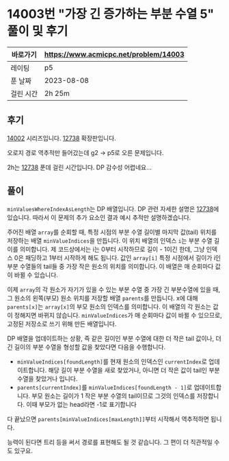 # 14003번 "가장 긴 증가하는 부분 수열 5" 풀이 및 후기

| 바로가기  | <https://www.acmicpc.net/problem/14003> |
|-------|-----------------------------------------|
| 레이팅   | p5                                      |
| 푼 날짜  | 2023-08-08                              |
| 걸린 시간 | 2h 25m                                  |

## 후기

[14002](../14002) 시리즈입니다.
[12738](../12738) 확장판입니다.

오로지 경로 역추적만 들어갔는데 g2 -> p5로 오른 문제입니다.

2h는 [12738](../12738) 푼데 걸린 시간입니다.
DP 감수성 어렵네요...

## 풀이

`minValuesWhereIndexAsLength`는 DP 배열입니다.
DP 관련 자세한 설명은 [12738](../12738)에 있습니다.
따라서 이 문제의 추가 요소인 결과 예시 추적만 설명하겠습니다.

주어진 배열 `array`를 순회할 때, 특정 시점의 부분 수열 길이별 마지막 값(tail) 위치를 저장하는 배열 `minValueIndices`을 만듭니다.
이 위치 배열의 인덱스 `i`는 부분 수열 길이를 의미합니다.
제 코드상에서는 i는 0부터 시작하므로 길이 - 1이긴 한데, 그냥 인덱스 0은 패딩하고 1부터 시작하게 해도 됩니다.
값인 `array[i]` 특정 시점에서 길이가 i인 부분 수열들의 tail들 중 가장 작은 원소의 위치를 의미합니다.
이 배열은 매 순회마다 값이 바뀔 수 있습니다.

이제 `array`의 각 원소가 자기가 있을 수 있는 부분 수열 중 가장 긴 부분수열에 있을 때, 그 원소의 왼쪽(부모) 원소 위치를 저장할 배열 `parents`를 만듭니다.
x에 대해 `parents[x]`는 `array[x]`의 부모 원소의 인덱스를 의미합니다.
이 배열의 각 원소는 값이 정해지면 바뀌지 않습니다.
`minValueIndices`가 매 순회마다 값이 바뀔 수 있으므로, 고정된 저장소로 쓰기 위해 만든 배열입니다.

DP 배열을 업데이트하는 상황, 즉 같은 길이인 부분 수열에 대한 더 작은 tail 값이나, 더 긴 길이의 부분 수열을 형성할 값을 찾았다면 다음을 수행합니다.

- `minValueIndices[foundLength]`를 현재 원소의 인덱스인 `currentIndex`로 업데이트합니다. 해당 길이 부분 수열을 새로 찾았거나, 아니면 더 작은 값이 tail인 부분 수열을 찾았거나 입니다.
- `parents[currentIndex]`를 `minValueIndices[foundLength - 1]`로 업데이트합니다. 부모 원소는 길이가 1 작은 부분 수열의 tail이므로 그것의 인덱스를 저장합니다. 이때 부모가
  없는 head라면 -1로 표기합니다

다 끝났으면 `parents[minValueIndices[maxLength]]`부터 시작해서 역추적하면 됩니다.

능력이 된다면 트리 등을 써서 경로를 표현해도 될 것 같습니다.
그 편이 더 직관적일 수도 있구요.
